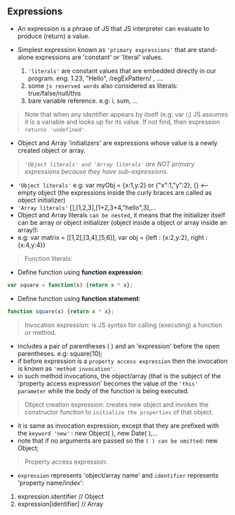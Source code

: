 ## Expressions

* An expression is a phrase of JS that JS interpreter can evaluate to produce (return) a value.
* Simplest expression known as `'primary expressions'` that are stand-alone expressions are 'constant' or 'literal' values.

    1. `'literals'` are constant values that are embedded directly in our program. eng: 1.23, "Hello", /regExPattern/ , ....
    2. some `js reserved words` also considered as literals: true/false/null/this
    3. bare variable reference. e.g: i, sum, ...

> Note that when any identifier appears by itself (e.g: var i;) JS assumes it is a variable and looks up for its value. If not find, then expression `returns 'undefined'`.

* Object and Array 'initializers' are expressions whose value is a newly created object or array.

> _`'Object literals' and 'Array literals'` are NOT primary expressions because they have sub-expressions._

* `'Object literals'` e.g: var myObj = {x:1,y:2} or {"x":1,"y":2}, {} <-- empty object      (the expressions inside the curly braces are called as object initializer)
* `'Array literals'`  [],[1,2,3],[1+2,3+4,"hello",3],...
* Object and Array literals `can be nested`, it means that the initializer itself can be array or object initializer (object inside a object or array inside an array!):
* e.g:  var matrix = [[1,2],[3,4],[5,6]], var obj = {left : {x:2,y:2}, right : {x:4,y:4}}

> Function literals:

* Define function using __function expression__:
```js
var square = function(x) {return x * x};
```

* Define function using __function statement__:
```js
function square(x) {return x * x};
```

> Invocation expression: is JS syntax for calling (executing) a function or method.

* includes a pair of parentheses ( ) and an 'expression' before the open parentheses. e.g:  square(10);
* if before expression is a `property access expression` then the invocation is known as `'method invocation'`.
* in such method invocations, the object/array (that is the subject of the 'property access expression' becomes the value of the `'this' parameter` while the body of the function is being executed.

> Object creation expression: creates new object and invokes the constructor function to `initialize the properties` of that object.

* it is same as invocation expression, except that they are prefixed with the `keyword 'new'` : new Object( ), new Date( ),...
* note that if no arguments are passed so the `( ) can be omitted`: new Object;

> Property access expression:

* `expression` represents 'object/array name' and `identifier` represents 'property name/index':
1. expression.identifier    // Object
2. expression[identifier]   // Array

